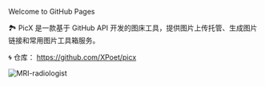 Welcome to GitHub Pages

🏞️ PicX 是一款基于 GitHub API 开发的图床工具，提供图片上传托管、生成图片链接和常用图片工具箱服务。

🌀 仓库：
https://github.com/XPoet/picx

![MRI-radiologist](https://user-images.githubusercontent.com/29628114/235342345-cb69fd96-af0d-4099-b192-617a5f4dd917.jpg)
